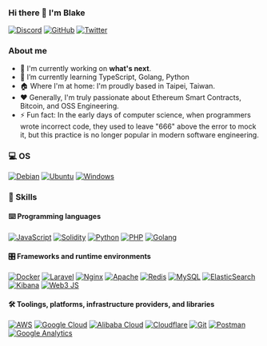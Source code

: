 ### Hi there 👋 I'm Blake

<p> 
    <a href="https://discord.com/users/0xkaka#1532" target="_blank"><img alt="Discord"
        src="https://img.shields.io/badge/Discord-7289DA?style=for-the-badge&logo=discord&logoColor=white"/></a>
    <a href="https://github.com/BlakeFunTeis" target="_blank"><img alt="GitHub"
        src="https://img.shields.io/badge/GitHub-100000?style=for-the-badge&logo=github&logoColor=white"/></a>
    <a href="https://twitter.com/vISakaka0x5A" target="_blank"><img alt="Twitter"
        src="https://img.shields.io/badge/Twitter-1DA1F2?style=for-the-badge&logo=twitter&logoColor=white"/></a>
</p>

### About me

- 🔭 I'm currently working on **what's next**.
- 🌱 I’m currently learning TypeScript, Golang, Python
- 🏠 Where I'm at home: I'm proudly based in Taipei, Taiwan.
- ❤️ Generally, I'm truly passionate about Ethereum Smart Contracts, Bitcoin, and OSS Engineering.
- ⚡ Fun fact: In the early days of computer science, when programmers wrote incorrect code, they used to leave "666" above the error to mock it, but this practice is no longer popular in modern software engineering.

### 💻 OS

<p> 
    <a href="https://www.apple.com" target="_blank"><img alt="Debian"
        src="https://img.shields.io/badge/mac%20os-000000?style=for-the-badge&logo=apple&logoColor=white"/></a>
    <a href="https://ubuntu.com" target="_blank"><img alt="Ubuntu"
        src="https://img.shields.io/badge/Ubuntu-E95420?style=for-the-badge&logo=ubuntu&logoColor=white"/></a>
    <a href="https://www.microsoft.com/en-gb/windows" target="_blank"><img alt="Windows"
        src="https://img.shields.io/badge/Windows-0078D6?style=for-the-badge&logo=windows&logoColor=white"/></a>
</p>

### 🎯 Skills

#### ⌨️ Programming languages

<p>
    <a href="https://developer.mozilla.org/en-US/docs/Web/JavaScript" target="_blank"><img alt="JavaScript"
        src="https://img.shields.io/badge/JavaScript-323330?style=for-the-badge&logo=javascript&logoColor=F7DF1E"/></a>
    <a href="https://docs.soliditylang.org" target="_blank"><img alt="Solidity"
        src="https://img.shields.io/badge/Solidity-e6e6e6?style=for-the-badge&logo=solidity&logoColor=black"/></a>
    <a href="https://www.python.org" target="_blank"><img alt="Python"
        src="https://img.shields.io/badge/Python-FFD43B?style=for-the-badge&logo=python&logoColor=blue"/></a>
    <a href="https://www.php.net/" target="_blank"><img alt="PHP"
        src="https://img.shields.io/badge/PHP-777BB4?style=for-the-badge&logo=php&logoColor=white"/></a>
    <a href="https://golang.google.cn" target="_blank"><img alt="Golang"
        src="https://img.shields.io/badge/Go-00ADD8?style=for-the-badge&logo=go&logoColor=white"/></a>
</p>

#### 🎛 Frameworks and runtime environments

<p>
    <a href="https://www.docker.com" target="_blank"><img alt="Docker"
        src="https://img.shields.io/badge/Docker-2CA5E0?style=for-the-badge&logo=docker&logoColor=white"/></a>
    <a href="https://laravel.com" target="_blank"><img alt="Laravel"
        src="https://img.shields.io/badge/Laravel-FF2D20?style=for-the-badge&logo=laravel&logoColor=white"/></a>
    <a href="https://nginx.org/en" target="_blank"><img alt="Nginx"
        src="https://img.shields.io/badge/Nginx-009639?style=for-the-badge&logo=nginx&logoColor=white"/></a>
    <a href="https://apache.org" target="_blank"><img alt="Apache"
        src="https://img.shields.io/badge/Apache-D22128?style=for-the-badge&logo=Apache&logoColor=white"/></a>
    <a href="https://redis.io" target="_blank"><img alt="Redis"
        src="https://img.shields.io/badge/redis-CC0000.svg?&style=for-the-badge&logo=redis&logoColor=white"/></a>
    <a href="https://www.mysql.com" target="_blank"><img alt="MySQL"
        src="https://img.shields.io/badge/MySQL-005C84?style=for-the-badge&logo=mysql&logoColor=white"/></a>
    <a href="https://www.elastic.co/elasticsearch/" target="_blank"><img alt="ElasticSearch"
        src="https://img.shields.io/badge/Elastic_Search-005571?style=for-the-badge&logo=elasticsearch&logoColor=white"/></a>
    <a href="https://www.elastic.co/kibana" target="_blank"><img alt="Kibana"
        src="https://img.shields.io/badge/Kibana-005571?style=for-the-badge&logo=Kibana&logoColor=white"/></a>
    <a href="https://web3js.org" target="_blank"><img alt="Web3 JS"
        src="https://img.shields.io/badge/web3.js-F16822?style=for-the-badge&logo=web3.js&logoColor=white"/></a>
</p>

#### 🛠 Toolings, platforms, infrastructure providers, and libraries

<p>
    <a href="https://aws.amazon.com" target="_blank"><img alt="AWS"
        src="https://img.shields.io/badge/Amazon_AWS-232F3E?style=for-the-badge&logo=amazon-aws&logoColor=white"/></a>
    <a href="https://cloud.google.com" target="_blank"><img alt="Google Cloud"
        src="https://img.shields.io/badge/Google_Cloud-4285F4?style=for-the-badge&logo=google-cloud&logoColor=white"/></a>
    <a href="https://www.alibabacloud.com" target="_blank"><img alt="Alibaba Cloud"
        src="https://img.shields.io/badge/Alibaba_Cloud-FF6A00?style=for-the-badge&logo=alibabacloud&logoColor=white"/></a>
    <a href="https://www.cloudflare.com" target="_blank"><img alt="Cloudflare"
        src="https://img.shields.io/badge/Cloudflare-F38020?style=for-the-badge&logo=Cloudflare&logoColor=white"/></a>
    <a href="https://git-scm.com" target="_blank"><img alt="Git"
        src="https://img.shields.io/badge/Git-F05032?style=for-the-badge&logo=git&logoColor=white"/></a>
    <a href="https://www.postman.com" target="_blank"><img alt="Postman"
        src="https://img.shields.io/badge/Postman-FF6C37?style=for-the-badge&logo=Postman&logoColor=white"/></a>
    <a href="https://analytics.google.com" target="_blank"><img alt="Google Analytics"
        src="https://img.shields.io/badge/Google%20Analytics-E37400?style=for-the-badge&logo=google%20analytics&logoColor=white"/></a>
</p>

<!--
**BlakeFunTeis/BlakeFunTeis** is a ✨ _special_ ✨ repository because its `README.md` (this file) appears on your GitHub profile.

Here are some ideas to get you started:

- 🔭 I’m currently working on ...
- 🌱 I’m currently learning ...
- 👯 I’m looking to collaborate on ...
- 🤔 I’m looking for help with ...
- 💬 Ask me about ...
- 📫 How to reach me: ...
- 😄 Pronouns: ...
-->
